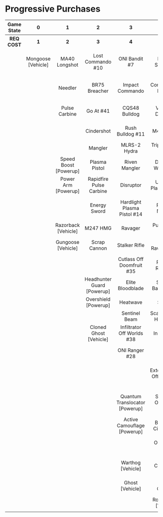 # Progressive Purchases

| **Game State** |       **0**        |         **1**         |           **2**            |             **3**              |              **4**              |            **5**            |          **6**           |                            |                       |
| :------------: | :----------------: | :-------------------: | :------------------------: | :----------------------------: | :-----------------------------: | :-------------------------: | :----------------------: | :------------------------: | :-------------------: |
|  **REQ COST**  |       **1**        |         **2**         |           **3**            |             **4**              |              **5**              |            **6**            |          **7**           |           **8**            |         **9**         |
|                | Mongoose [Vehicle] |     MA40 Longshot     |     Lost Commando #10      |         ONI Bandit #7          |        Key Off Speed #2         |      Striker Sidekick       |    Banished Bandit #8    |    Guard Off Doisac #40    | Banish Off Balaho #43 |
|                |                    |        Needler        |       BR75 Breacher        |        Impact Commando         |       Convergence Bulldog       |     ONI Battle Rifle #6     |      Headhunter #48      | Artifact Off Tremonius #49 |   Scorpion Shot #47   |
|                |                    |     Pulse Carbine     |         Go At #41          |         CQS48 Bulldog          |       Valor Off Dinh #12        |        Pursuit Hydra        |       Valkyrie #13       |    Stunning Bounty #22     |                       |
|                |                    |                       |         Cindershot         |        Rush Bulldog #11        |            M41 SPNKr            |   Knight Off Zeretus #39    |   The Final Token #25    |    Spartan Sandwich #32    |                       |
|                |                    |                       |          Mangler           |          MLRS-2 Hydra          |        Triple Threat #23        |         M41 Tracker         |    Calcine Disruptor     |      Rushdown Hammer       |                       |
|                |                    | Speed Boost [Powerup] |       Plasma Pistol        |         Riven Mangler          |       Decaying World #21        |       Fuel Rod SPNKr        |  Attack Off Iratus #20   |                            |                       |
|                |                    |  Power Arm [Powerup]  |  Rapidfire Pulse Carbine   |           Disruptor            |      Unbound Plasma Pistol      |       S7 Sniper Rifle       |     Eayn Carbine #18     |      Wraith [Vehicle]      |                       |
|                |                    |                       |        Energy Sword        |  Hardlight Plasma Pistol #14   |        Pinpoint Needler         |   Reward Off Hyperius #46   |   Purging Shock Rifle    |     Scorpion [Vehicle]     |                       |
|                |                    |  Razorback [Vehicle]  |          M247 HMG          |            Ravager             |         Pulse Wave #16          |     S7 Flexfire Sniper      |    Doom Off Reach #30    |                            |                       |
|                |                    |  Gungoose [Vehicle]   |        Scrap Cannon        |         Stalker Rifle          |       Zealot Ravager #19        |    Arcane Sentinel Beam     | Sentry Off Writh Kul #34 |                            |                       |
|                |                    |                       |                            |   Cutlass Off Doomfruit #35    |         Ravager Rebound         |    Phantom Assassin #26     |    Diminsher of Hope     |                            |                       |
|                |                    |                       | Headhunter Guard [Powerup] |        Elite Bloodblade        |      Shot Off Barroth #17       |       Gravity Hammer        | Exterminating Hazard #15 |                            |                       |
|                |                    |                       |    Overshield [Powerup]    |            Heatwave            |             Skewer              |     Stalker Rifle Ultra     |                          |                            |                       |
|                |                    |                       |                            |         Sentinel Beam          |      Scatterbound Heatwave      |         Shock Rifle         |      Wasp [Vehicle]      |                            |                       |
|                |                    |                       |   Cloned Ghost [Vehicle]   |   Infiltrator Off Worlds #38   |     Broken Installation #44     |      Scout Skewer #27       |    Banshee [Vehicle]     |                            |                       |
|                |                    |                       |                            |         ONI Ranger #28         |      Duelist Energy Sword       |       Volatile Skewer       |                          |                            |                       |
|                |                    |                       |                            |                                | Extermination Off Infection #24 | Power Off Jega Rdomnai #36  |                          |                            |                       |
|                |                    |                       |                            | Quantum Translocator [Powerup] |     Spike Off Ordo 'Mal #37     | Defender off Sanghelios #33 |                          |                            |                       |
|                |                    |                       |                            |  Active Camouflage [Powerup]   |      Backdraft Cindershot       |                             |                          |                            |                       |
|                |                    |                       |                            |                                |         ONI Turret #29          |   Health Steal [Powerup]    |                          |                            |                       |
|                |                    |                       |                            |       Warthog [Vehicle]        |        The Champion #31         |                             |                          |                            |                       |
|                |                    |                       |                            |        Ghost [Vehicle]         |          Plasma Cannon          |  Cloned Banshee [Vehicle]   |                          |                            |                       |
|                |                    |                       |                            |                                |      Rocket Hog [Vehicle]       |                             |                          |                            |                       |
|                |                    |                       |                            |                                |                                 |                             |                          |                            |                       |
